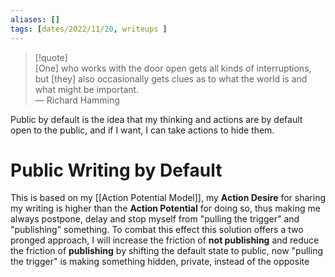 ```yaml
---
aliases: []
tags: [dates/2022/11/20, writeups ]
---
```


> [!quote]  
> [One] who works with the door open gets all kinds of interruptions, but [they] also occasionally gets clues as to what the world is and what might be important.  
> — Richard Hamming

Public by default is the idea that my thinking and actions are by default open to the public, and if I want, I can take actions to hide them.

# Public Writing by Default
This is based on my [[Action Potential Model]], my **Action Desire** for sharing my writing is higher than the **Action Potential** for doing so, thus making me always postpone, delay and stop myself from "pulling the trigger" and "publishing" something. To combat this effect this solution offers a two pronged approach, I will increase the friction of **not publishing** and reduce the friction of **publishing** by shifting the default state to public, now "pulling the trigger" is making something hidden, private, instead of the opposite
